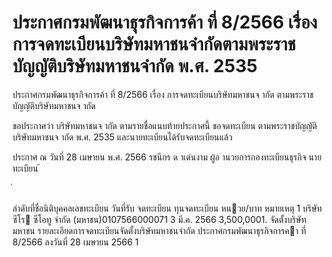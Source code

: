 
# ประกาศกรมพัฒนาธุรกิจการค้า ที่ 8/2566 เรื่อง การจดทะเบียนบริษัทมหาชนจำกัดตามพระราชบัญญัติบริษัทมหาชนจำกัด พ.ศ. 2535
      
      

      
      

  
 
 
ประกาศกรมพัฒนาธุรกิจการค้า 
ที่  8/2566 
เรื่อง   การจดทะเบียนบริษัทมหาชนจ ากัด 
ตามพระราชบัญญัติบริษัทมหาชนจ ากัด 
 
 
ขอประกาศว่า  บริษัทมหาชนจ ากัด  ตามรายชื่อแนบท้ายประกาศนี้  ขอจดทะเบียน 
ตามพระราชบัญญัติบริษัทมหาชนจ ากัด  พ.ศ.  2535  และนายทะเบียนได้รับจดทะเบียนแล้ว 
 
ประกาศ  ณ  วันที่  28  เมษายน  พ.ศ.  2566 
รชนีกร  ด าเด่นงาม 
ผู้อ านวยการกองทะเบียนธุรกิจ 
นายทะเบียน 
้
 
่
 

ลําดับที่ชื่อนิติบุคคลเลขทะเบียน
วันที่รับ
 จดทะเบียน
ทุนจดทะเบียน 
หนวย/บาท
หมายเหตุ
1 บริษัท ซีโร ซีโอทู จํากัด (มหาชน)0107566000071 3 มี.ค. 2566   3,500,0001. จัดตั้งบริษัทมหาชน
รายละเอียดการจดทะเบียนจัดตั้งบริษัทมหาชนจํากัด
ประกาศกรมพัฒนาธุรกิจการคา  ที่  8/2566  ลงวันที่  28  เมษายน  2566
1